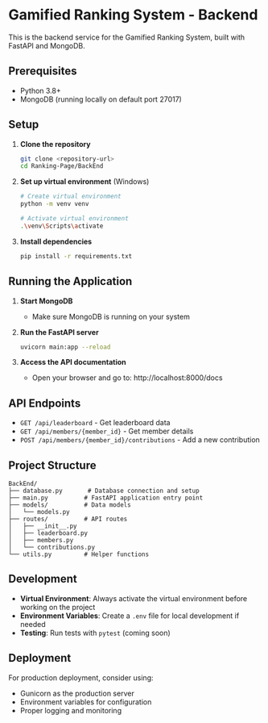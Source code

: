 # Gamified Ranking System - Backend

This is the backend service for the Gamified Ranking System, built with FastAPI and MongoDB.

## Prerequisites

- Python 3.8+
- MongoDB (running locally on default port 27017)

## Setup

1. **Clone the repository**
   ```bash
   git clone <repository-url>
   cd Ranking-Page/BackEnd
   ```

2. **Set up virtual environment** (Windows)
   ```bash
   # Create virtual environment
   python -m venv venv
   
   # Activate virtual environment
   .\venv\Scripts\activate
   ```

3. **Install dependencies**
   ```bash
   pip install -r requirements.txt
   ```

## Running the Application

1. **Start MongoDB**
   - Make sure MongoDB is running on your system

2. **Run the FastAPI server**
   ```bash
   uvicorn main:app --reload
   ```

3. **Access the API documentation**
   - Open your browser and go to: http://localhost:8000/docs

## API Endpoints

- `GET /api/leaderboard` - Get leaderboard data
- `GET /api/members/{member_id}` - Get member details
- `POST /api/members/{member_id}/contributions` - Add a new contribution

## Project Structure

```
BackEnd/
├── database.py       # Database connection and setup
├── main.py          # FastAPI application entry point
├── models/          # Data models
│   └── models.py
├── routes/          # API routes
│   ├── __init__.py
│   ├── leaderboard.py
│   ├── members.py
│   └── contributions.py
└── utils.py         # Helper functions
```

## Development

- **Virtual Environment**: Always activate the virtual environment before working on the project
- **Environment Variables**: Create a `.env` file for local development if needed
- **Testing**: Run tests with `pytest` (coming soon)

## Deployment

For production deployment, consider using:
- Gunicorn as the production server
- Environment variables for configuration
- Proper logging and monitoring
